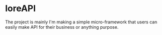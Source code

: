 # loreAPI
The project is mainly I'm making a simple micro-framework that users can easily make API for their business or anything purpose. 

